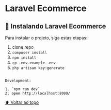# Laravel Ecommerce


## 🚀 Instalando Laravel Ecommerce

Para instalar o projeto, siga estas etapas:

1. clone repo
2. `composer install`
3. `npm install`
4. `cp .env.example .env`
5. `php artisan key:generate`

```

Development:

1. `npm run dev`
2. open http://localhost:8000/

```



[⬆ Voltar ao topo](#nome-do-projeto)<br>
